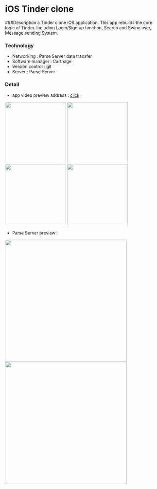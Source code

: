 # iOS Tinder clone

###Description 
a Tinder clone iOS application. This app rebuilds the core logic of Tinder.
Including Login/Sign up function, Search and Swipe user, Message sending System.
    
    
### Technology
- Networking : Parse Server data transfer
- Software manager : Carthage
- Version control : git
- Server : Parse Server

### Detail
- app video preview address :
   [click](https://youtu.be/vfPqmZmPSjE)
   
<img src = "https://lh3.googleusercontent.com/-EgxassuoSwE/Wh2fixOIWzI/AAAAAAAAOwE/RRZ2pP_RQRc1wf1s3YTo6Zy_qx1oy3hRQCHMYCw/I/IMG_7365.png" width="200">

<img src = "https://lh3.googleusercontent.com/-yvyVwaFThoM/Wh2fjH2km7I/AAAAAAAAOwI/wbxPf0Na0C0ljmuTsthqZvPq8bKnAiohgCHMYCw/I/IMG_7364.png" width="200">

<img src = "https://lh3.googleusercontent.com/-Bdg5VEpjaVo/Wh2fjl-WTOI/AAAAAAAAOwM/FxCqW5CVfTIEuyTgQSpyJfGjgEIgTDPhgCHMYCw/I/IMG_7363.png" width="200">

<img src = "https://lh3.googleusercontent.com/-lAp-f5gcq0E/Wh2fkHpWU1I/AAAAAAAAOwQ/buAqvV1eAYgZCMMZmeiFxYpvwa41Ui_gACHMYCw/I/IMG_7362.png" width="200">

   
   
   
- Parse Server preview :

<img src = "https://lh3.googleusercontent.com/-s4IUKucCmio/Wh2fkVNN95I/AAAAAAAAOwU/Kni1Yr1hmUENB9asUYqhmSTq1dWLPilqgCHMYCw/I/Screen%2BShot%2B2017-11-28%2Bat%2B10.40.08%2BAM.png" width="400">

<img src = "https://lh3.googleusercontent.com/-yuqZ-5fOKyo/Wh2fkuSGr8I/AAAAAAAAOwY/LcHvb3SDY7o2u-_w9hJz3wYTvkyv0KzeQCHMYCw/I/Screen%2BShot%2B2017-11-28%2Bat%2B10.40.25%2BAM.png" width="400">


     

        
    
    
    


